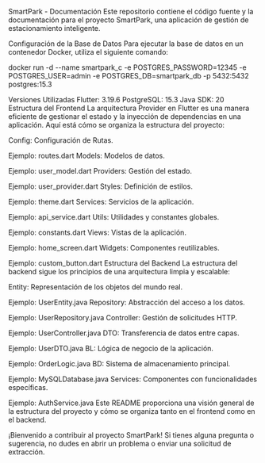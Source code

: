 SmartPark - Documentación
Este repositorio contiene el código fuente y la documentación para el proyecto SmartPark, una aplicación de gestión de estacionamiento inteligente.

Configuración de la Base de Datos
Para ejecutar la base de datos en un contenedor Docker, utiliza el siguiente comando:

docker run -d --name smartpark_c -e POSTGRES_PASSWORD=12345 -e POSTGRES_USER=admin -e POSTGRES_DB=smartpark_db -p 5432:5432 postgres:15.3


Versiones Utilizadas
Flutter: 3.19.6
PostgreSQL: 15.3
Java SDK: 20
Estructura del Frontend
La arquitectura Provider en Flutter es una manera eficiente de gestionar el estado y la inyección de dependencias en una aplicación. Aquí está cómo se organiza la estructura del proyecto:

Config: Configuración de Rutas.

Ejemplo: routes.dart
Models: Modelos de datos.

Ejemplo: user_model.dart
Providers: Gestión del estado.

Ejemplo: user_provider.dart
Styles: Definición de estilos.

Ejemplo: theme.dart
Services: Servicios de la aplicación.

Ejemplo: api_service.dart
Utils: Utilidades y constantes globales.

Ejemplo: constants.dart
Views: Vistas de la aplicación.

Ejemplo: home_screen.dart
Widgets: Componentes reutilizables.

Ejemplo: custom_button.dart
Estructura del Backend
La estructura del backend sigue los principios de una arquitectura limpia y escalable:

Entity: Representación de los objetos del mundo real.

Ejemplo: UserEntity.java
Repository: Abstracción del acceso a los datos.

Ejemplo: UserRepository.java
Controller: Gestión de solicitudes HTTP.

Ejemplo: UserController.java
DTO: Transferencia de datos entre capas.

Ejemplo: UserDTO.java
BL: Lógica de negocio de la aplicación.

Ejemplo: OrderLogic.java
BD: Sistema de almacenamiento principal.

Ejemplo: MySQLDatabase.java
Services: Componentes con funcionalidades específicas.

Ejemplo: AuthService.java
Este README proporciona una visión general de la estructura del proyecto y cómo se organiza tanto en el frontend como en el backend.

¡Bienvenido a contribuir al proyecto SmartPark! Si tienes alguna pregunta o sugerencia, no dudes en abrir un problema o enviar una solicitud de extracción.
